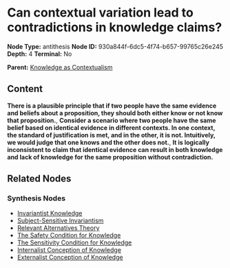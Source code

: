 # Can contextual variation lead to contradictions in knowledge claims?

**Node Type:** antithesis
**Node ID:** 930a844f-6dc5-4f74-b657-99765c26e245
**Depth:** 4
**Terminal:** No

**Parent:** [Knowledge as Contextualism](knowledge-as-contextualism-synthesis-95073345-ff14-49ac-b124-8196c4024972.md)

## Content

**There is a plausible principle that if two people have the same evidence and beliefs about a proposition, they should both either know or not know that proposition.**, **Consider a scenario where two people have the same belief based on identical evidence in different contexts. In one context, the standard of justification is met, and in the other, it is not. Intuitively, we would judge that one knows and the other does not.**, **It is logically inconsistent to claim that identical evidence can result in both knowledge and lack of knowledge for the same proposition without contradiction.**

## Related Nodes

### Synthesis Nodes

- [Invariantist Knowledge](invariantist-knowledge-synthesis-4f42638d-1e9e-4572-8ae6-c06ac280c623.md)
- [Subject-Sensitive Invariantism](subject-sensitive-invariantism-synthesis-a7edaedc-1303-49e4-8d0e-dc7270ac4b0d.md)
- [Relevant Alternatives Theory](relevant-alternatives-theory-synthesis-2bd77d55-3526-4aad-802f-f113deede590.md)
- [The Safety Condition for Knowledge](the-safety-condition-for-knowledge-synthesis-5fe4f39a-8c3d-4a5b-b332-2a6c3f4932eb.md)
- [The Sensitivity Condition for Knowledge](the-sensitivity-condition-for-knowledge-synthesis-2093a143-7a6d-440c-b959-3f1d1cce6036.md)
- [Internalist Conception of Knowledge](internalist-conception-of-knowledge-synthesis-490fa81b-5a05-46c8-85f9-a2cb61a42cc1.md)
- [Externalist Conception of Knowledge](externalist-conception-of-knowledge-synthesis-f75a4b64-20de-4cc1-8d7c-1b251c2b986a.md)

